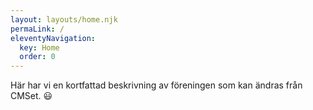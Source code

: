 ```yaml
---
layout: layouts/home.njk
permaLink: /
eleventyNavigation:
  key: Home
  order: 0
---
```


<p>Här har vi en kortfattad beskrivning av föreningen som kan ändras från CMSet. 😃</p>
